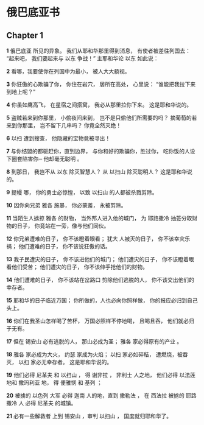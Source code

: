# 俄巴底亚书

## Chapter 1

**1** 俄巴底亚 所见的异象。 我们从耶和华那里得到消息， 有使者被差往列国去： “起来吧， 我们要起来与 以东 争战！” 主耶和华论 以东 如此说：

**2** 看哪，我要使你在列国中为最小， 被人大大藐视。

**3** 你狂傲的心欺骗了你， 你住在岩穴， 居所在高处， 心里说： “谁能把我拉下来到地上呢？”

**4** 你虽如鹰高飞， 在星宿之间搭窝， 我必从那里拉你下来。 这是耶和华说的。

**5** 盗贼若来到你那里， 小偷夜间来到， 岂不是只偷他们所需要的吗？ 摘葡萄的若来到你那里， 岂不留下几串吗？ 你竟全然灭绝！

**6** 以扫 遭到搜查， 他隐藏的宝物竟被寻出！

**7** 与你结盟的都驱赶你，直到边界， 与你和好的欺骗你，胜过你， 吃你饭的人设下圈套陷害你─ 他却毫无聪明 。

**8** 到那日， 我岂不从 以东 除灭智慧人？ 从 以扫山 除灭聪明人？ 这是耶和华说的。

**9** 提幔 哪， 你的勇士必惊惶， 以致 以扫山 的人都被杀戮剪除。

**10** 因你向兄弟 雅各 施暴， 你必蒙羞， 永被剪除。

**11** 当陌生人掳掠 雅各 的财物， 当外邦人进入他的城门， 为 耶路撒冷 抽签分取财物的日子， 你竟站在一旁，像与他们同伙。

**12** 你兄弟遭难的日子， 你不该瞪着眼看； 犹大 人被灭的日子， 你不该幸灾乐祸； 他们遭难的日子， 你不该说狂傲的话。

**13** 我子民遭灾的日子， 你不该进他们的城门； 他们遭灾的日子， 你不该瞪着眼看他们受苦； 他们遭灾的日子， 你不该伸手抢他们的财物。

**14** 他们遭难的日子， 你不该站在岔路口 剪除他们逃脱的人， 你不该交出他们的幸存者。

**15** 耶和华的日子临近万国； 你所做的，人也必向你照样做， 你的报应必归到自己头上。

**16** 你们在我圣山怎样喝了苦杯， 万国必照样不停地喝， 且喝且吞， 他们就必归于无有。

**17** 但在 锡安山 必有逃脱的人， 那山必成为圣； 雅各 家必得原有的产业 。

**18** 雅各 家必成为大火， 约瑟 家成为火焰； 以扫 家必如碎秸， 遭燃烧，被吞灭， 以扫 家必无幸存者。 这是耶和华说的。

**19** 他们必得 尼革夫 和 以扫山 ， 得 谢非拉 ， 非利士 人之地， 他们必得 以法莲 地和 撒玛利亚 地， 得 便雅悯 和 基列 ；

**20** 被掳的 以色列 大军 必得 迦南 人的地，直到 撒勒法 ， 在 西法拉 被掳的 耶路撒冷 人 必得 尼革夫 的城镇。

**21** 必有一些解救者 上到 锡安山 ，审判 以扫山 ， 国度就归耶和华了。

